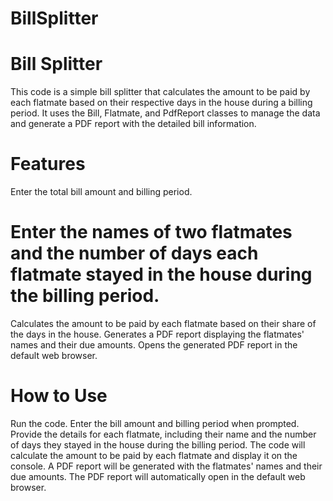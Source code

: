 # BillSplitter

# Bill Splitter
This code is a simple bill splitter that calculates the amount to be paid by each flatmate based on their respective days in the house during a billing period. It uses the Bill, Flatmate, and PdfReport classes to manage the data and generate a PDF report with the detailed bill information.

# Features
Enter the total bill amount and billing period.
# Enter the names of two flatmates and the number of days each flatmate stayed in the house during the billing period.
Calculates the amount to be paid by each flatmate based on their share of the days in the house.
Generates a PDF report displaying the flatmates' names and their due amounts.
Opens the generated PDF report in the default web browser.
# How to Use
Run the code.
Enter the bill amount and billing period when prompted.
Provide the details for each flatmate, including their name and the number of days they stayed in the house during the billing period.
The code will calculate the amount to be paid by each flatmate and display it on the console.
A PDF report will be generated with the flatmates' names and their due amounts.
The PDF report will automatically open in the default web browser.
